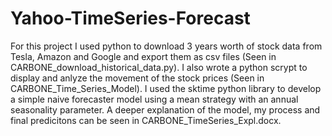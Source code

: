 # Yahoo-TimeSeries-Forecast
For this project I used python to download 3 years worth of stock data from Tesla, Amazon and Google and export them as csv files (Seen in CARBONE_download_historical_data.py).
I also wrote a python scrypt to display and anlyze the movement of the stock prices (Seen in CARBONE_Time_Series_Model).
I used the sktime python library to develop a simple naive forecaster model using a mean strategy with an annual seasonality parameter.
A deeper explanation of the model, my process and final predicitons can be seen in CARBONE_TimeSeries_Expl.docx.
